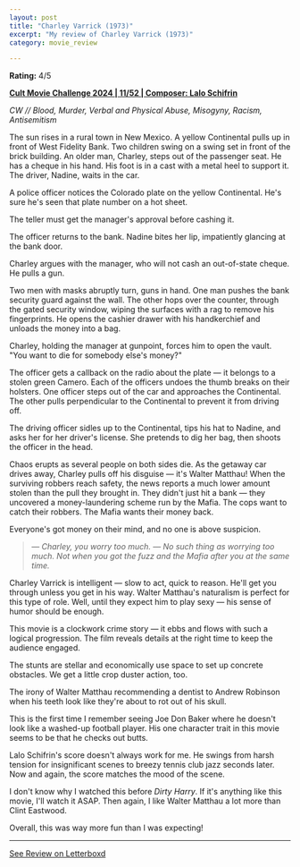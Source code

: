 ```yaml
---
layout: post
title: "Charley Varrick (1973)"
excerpt: "My review of Charley Varrick (1973)"
category: movie_review

---
```


**Rating:** 4/5

<b><a href="https://boxd.it/rIGbC/detail">Cult Movie Challenge 2024 | 11/52 | Composer: Lalo Schifrin</a></b>

<i>CW // Blood, Murder, Verbal and Physical Abuse, Misogyny, Racism, Antisemitism</i>

The sun rises in a rural town in New Mexico. A yellow Continental pulls up in front of West Fidelity Bank. Two children swing on a swing set in front of the brick building. An older man, Charley, steps out of the passenger seat. He has a cheque in his hand. His foot is in a cast with a metal heel to support it. The driver, Nadine, waits in the car.

A police officer notices the Colorado plate on the yellow Continental. He's sure he's seen that plate number on a hot sheet. 

The teller must get the manager's approval before cashing it.

The officer returns to the bank. Nadine bites her lip, impatiently glancing at the bank door.

Charley argues with the manager, who will not cash an out-of-state cheque. He pulls a gun.

Two men with masks abruptly turn, guns in hand. One man pushes the bank security guard against the wall. The other hops over the counter, through the gated security window, wiping the surfaces with a rag to remove his fingerprints. He opens the cashier drawer with his handkerchief and unloads the money into a bag.

Charley, holding the manager at gunpoint, forces him to open the vault. "You want to die for somebody else's money?"

The officer gets a callback on the radio about the plate — it belongs to a stolen green Camero. Each of the officers undoes the thumb breaks on their holsters. One officer steps out of the car and approaches the Continental. The other pulls perpendicular to the Continental to prevent it from driving off.

The driving officer sidles up to the Continental, tips his hat to Nadine, and asks her for her driver's license. She pretends to dig her bag, then shoots the officer in the head.

Chaos erupts as several people on both sides die. As the getaway car drives away, Charley pulls off his disguise — it's Walter Matthau! When the surviving robbers reach safety, the news reports a much lower amount stolen than the pull they brought in. They didn't just hit a bank — they uncovered a money-laundering scheme run by the Mafia. The cops want to catch their robbers. The Mafia wants their money back.

Everyone's got money on their mind, and no one is above suspicion.

<blockquote><i>— Charley, you worry too much.
— No such thing as worrying too much. Not when you got the fuzz and the Mafia after you at the same time.</i></blockquote>

Charley Varrick is intelligent — slow to act, quick to reason. He'll get you through unless you get in his way. Walter Matthau's naturalism is perfect for this type of role. Well, until they expect him to play sexy — his sense of humor should be enough.

This movie is a clockwork crime story — it ebbs and flows with such a logical progression. The film reveals details at the right time to keep the audience engaged. 

The stunts are stellar and economically use space to set up concrete obstacles. We get a little crop duster action, too.

The irony of Walter Matthau recommending a dentist to Andrew Robinson when his teeth look like they're about to rot out of his skull.

This is the first time I remember seeing Joe Don Baker where he doesn't look like a washed-up football player. His one character trait in this movie seems to be that he checks out butts.

Lalo Schifrin's score doesn't always work for me. He swings from harsh tension for insignificant scenes to breezy tennis club jazz seconds later. Now and again, the score matches the mood of the scene.

I don't know why I watched this before <i>Dirty Harry</i>. If it's anything like this movie, I'll watch it ASAP. Then again, I like Walter Matthau a lot more than Clint Eastwood.

Overall, this was way more fun than I was expecting!

<hr>

[See Review on Letterboxd](https://boxd.it/62P2Qh)
